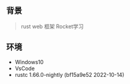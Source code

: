 ## 背景
> rust web 框架 Rocket学习

## 环境
* Windows10
* VsCode
* rustc 1.66.0-nightly (bf15a9e52 2022-10-14)